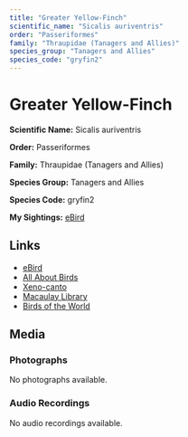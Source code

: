 ```yaml
---
title: "Greater Yellow-Finch"
scientific_name: "Sicalis auriventris"
order: "Passeriformes"
family: "Thraupidae (Tanagers and Allies)"
species_group: "Tanagers and Allies"
species_code: "gryfin2"
---
```


# Greater Yellow-Finch

**Scientific Name:** Sicalis auriventris

**Order:** Passeriformes

**Family:** Thraupidae (Tanagers and Allies)

**Species Group:** Tanagers and Allies

**Species Code:** gryfin2

**My Sightings:** [eBird](https://ebird.org/lifelist?r=world&time=life&spp=gryfin2)

## Links
* [eBird](https://ebird.org/species/gryfin2) 
* [All About Birds](https://www.allaboutbirds.org/guide/gryfin2) 
* [Xeno-canto](https://www.xeno-canto.org/species/gryfin2) 
* [Macaulay Library](https://search.macaulaylibrary.org/catalog?taxonCode=gryfin2&sort=rating_rank_desc)
* [Birds of the World](https://birdsoftheworld.org/bow/species/gryfin2)

## Media
### Photographs
No photographs available.

### Audio Recordings
No audio recordings available.
